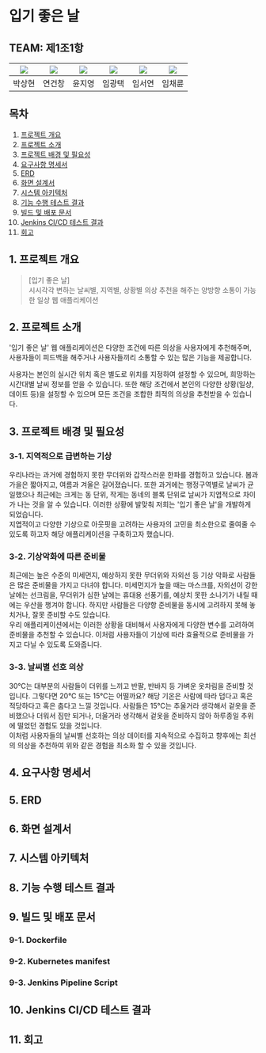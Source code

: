 # 입기 좋은 날

## TEAM: 제1조1항
| [![](https://avatars.githubusercontent.com/u/173455095?v=4)](https://github.com/SANGHYUN0519) | [![](https://avatars.githubusercontent.com/u/158060587?v=4)](https://github.com/ygc1994) | [![](https://avatars.githubusercontent.com/u/173458380?v=4)](https://github.com/JIYOUNG-22) | [![](https://avatars.githubusercontent.com/u/103546300?v=4)](https://github.com/Pangtaek) | [![](https://avatars.githubusercontent.com/u/94957124?v=4)](https://github.com/person76) | [![](https://avatars.githubusercontent.com/u/59529734?v=4)](https://github.com/PBEM22) |
|--------------------------------------------------------------------------------------|----------------------------------------------------------------------------------------|-----------------------------------------------------------------------------------------|------------------------------------------------------------------------------------|-----------------------------------------------------------------------------------------|-------------------------------------------------------------------------------------------|
| 박상현                                                                                  | 연건창                                                                                    | 윤지영                                                                                     | 임광택                                                                                | 임서연                                                                                     | 임채륜                                                                                       |


## 목차
1. [프로젝트 개요](#1-프로젝트-개요)
2. [프로젝트 소개](#2-프로젝트-소개)
3. [프로젝트 배경 및 필요성](#3-프로젝트-배경-및-필요성)
4. [요구사항 명세서](#4-요구사항-명세서)
5. [ERD](#5-ERD)
6. [화면 설계서](#6-화면-설계서)
7. [시스템 아키텍처](#7-시스템-아키텍처)
8. [기능 수행 테스트 결과](#8-기능-수행-테스트-결과)
9. [빌드 및 배포 문서](#9-빌드-및-배포-문서)
10. [Jenkins CI/CD 테스트 결과](#10-jenkins-cicd-테스트-결과)
11. [회고](#11-회고) 

## 1. 프로젝트 개요
> [입기 좋은 날]
> <br>
> 시시각각 변하는 날씨별, 지역별, 상황별 의상 추천을 해주는 양방향 소통이 가능한 일상 웹 애플리케이션


## 2. 프로젝트 소개
'입기 좋은 날' 웹 애플리케이션은 다양한 조건에 따른 의상을 사용자에게 추천해주며, 사용자들이 피드백을 해주거나 사용자들끼리 소통할 수 있는 많은 기능을 제공합니다.

사용자는 본인의 실시간 위치 혹은 별도로 위치를 지정하여 설정할 수 있으며, 희망하는 시간대별 날씨 정보를 얻을 수 있습니다.
또한 해당 조건에서 본인의 다양한 상황(일상, 데이트 등)을 설정할 수 있으며 모든 조건을 조합한 최적의 의상을 추천받을 수 있습니다.


## 3. 프로젝트 배경 및 필요성
### 3-1. 지역적으로 급변하는 기상
우리나라는 과거에 경험하지 못한 무더위와 갑작스러운 한파를 경험하고 있습니다. 봄과 가을은 짧아지고, 여름과 겨울은 길어졌습니다.
또한 과거에는 행정구역별로 날씨가 균일했으나 최근에는 크게는 동 단위, 작게는 동네의 블록 단위로 날씨가 지엽적으로 차이가 나는 것을 알 수 있습니다.
이러한 상황에 발맞춰 저희는 '입기 좋은 날'을 개발하게 되었습니다.
<br>
지엽적이고 다양한 기상으로 아웃핏을 고려하는 사용자의 고민을 최소한으로 줄여줄 수 있도록 하고자 해당 애플리케이션을 구축하고자 했습니다.

### 3-2. 기상악화에 따른 준비물
최근에는 높은 수준의 미세먼지, 예상하지 못한 무더위와 자외선 등 기상 악화로 사람들은 많은 준비물을 가지고 다녀야 합니다.
미세먼지가 높을 때는 마스크를, 자외선이 강한 날에는 선크림을, 무더위가 심한 날에는 휴대용 선풍기를, 예상치 못한 소나기가 내릴 때에는 우산을 챙겨야 합니다.
하지만 사람들은 다양항 준비물을 동시에 고려하지 못해 놓치거나, 잘못 준비할 수도 있습니다.
<br>
우리 애플리케이션에서는 이러한 상황을 대비해서 사용자에게 다양한 변수를 고려하여 준비물을 추천할 수 있습니다.
이처럼 사용자들이 기상에 따라 효율적으로 준비물을 가지고 다닐 수 있도록 도와줍니다.

### 3-3. 날씨별 선호 의상
30℃는 대부분의 사람들이 더위를 느끼고 반팔, 반바지 등 가벼운 옷차림을 준비할 것입니다. 
그렇다면 20℃ 또는 15℃는 어떨까요?
해당 기온은 사람에 따라 덥다고 혹은 적당하다고 혹은 춥다고 느낄 것입니다.
사람들은 15℃는 추울거라 생각해서 겉옷을 준비했으나 더워서 짐만 되거나, 더울거라 생각해서 겉옷을 준비하지 않아 하루종일 추위에 떨었던 경험도 있을 것입니다.
<br>
이처럼 사용자들의 날씨별 선호하는 의상 데이터를 지속적으로 수집하고 향후에는 최선의 의상을 추천하여 위와 같은 경험을 최소화 할 수 있을 것입니다.

## 4. 요구사항 명세서

## 5. ERD

## 6. 화면 설계서

## 7. 시스템 아키텍처

## 8. 기능 수행 테스트 결과

## 9. 빌드 및 배포 문서
### 9-1. Dockerfile
### 9-2. Kubernetes manifest
### 9-3. Jenkins Pipeline Script

## 10. Jenkins CI/CD 테스트 결과

## 11. 회고



